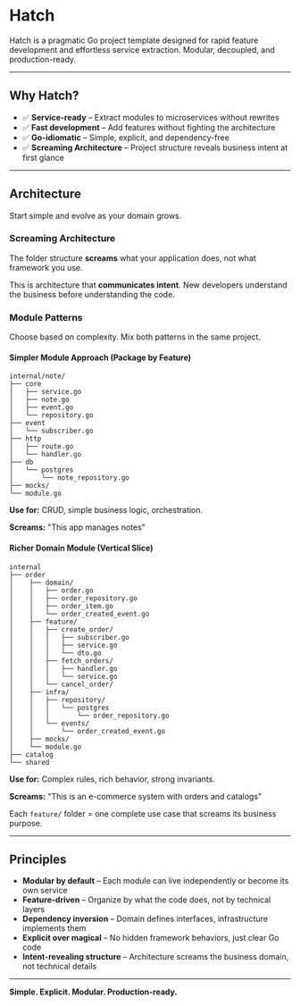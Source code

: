 # Hatch

Hatch is a pragmatic Go project template designed for rapid feature development and effortless service extraction. Modular, decoupled, and production-ready.

---

## Why Hatch?

* ✅ **Service-ready** – Extract modules to microservices without rewrites
* ✅ **Fast development** – Add features without fighting the architecture
* ✅ **Go-idiomatic** – Simple, explicit, and dependency-free
* ✅ **Screaming Architecture** – Project structure reveals business intent at first glance

---

## Architecture

Start simple and evolve as your domain grows.

### Screaming Architecture

The folder structure **screams** what your application does, not what framework you use.

This is architecture that **communicates intent**. New developers understand the business before understanding the code.

### Module Patterns

Choose based on complexity. Mix both patterns in the same project.

#### Simpler Module Approach (Package by Feature)
```text
internal/note/
├── core
│   ├── service.go
│   ├── note.go
│   ├── event.go
│   └── repository.go
├── event
│   └── subscriber.go
├── http
│   ├── route.go
│   └── handler.go
├── db
│   └── postgres
│       └── note_repository.go
├── mocks/
└── module.go
```

**Use for:** CRUD, simple business logic, orchestration.

**Screams:** "This app manages notes"

#### Richer Domain Module (Vertical Slice)
```text
internal
├── order
│    ├── domain/
│    │   ├── order.go
│    │   ├── order_repository.go
│    │   ├── order_item.go
│    │   └── order_created_event.go
│    ├── feature/
│    │   ├── create_order/
│    │   │   ├── subscriber.go
│    │   │   ├── service.go
│    │   │   └── dto.go
│    │   ├── fetch_orders/
│    │   │   ├── handler.go
│    │   │   └── service.go
│    │   └── cancel_order/
│    ├── infra/
│    │   ├── repository/
│    │   │   └── postgres
│    │   │       └── order_repository.go
│    │   └── events/
│    │       └── order_created_event.go
│    ├── mocks/
│    └── module.go   
├── catalog
└── shared
```

**Use for:** Complex rules, rich behavior, strong invariants.

**Screams:** "This is an e-commerce system with orders and catalogs"

Each `feature/` folder = one complete use case that screams its business purpose.

---

## Principles

* **Modular by default** – Each module can live independently or become its own service
* **Feature-driven** – Organize by what the code does, not by technical layers
* **Dependency inversion** – Domain defines interfaces, infrastructure implements them
* **Explicit over magical** – No hidden framework behaviors, just clear Go code
* **Intent-revealing structure** – Architecture screams the business domain, not technical details

---

**Simple. Explicit. Modular. Production-ready.**